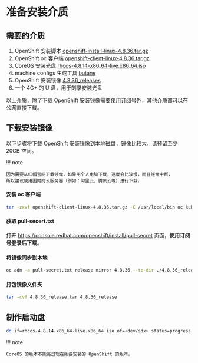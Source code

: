 # 准备安装介质

## 需要的介质

1. OpenShift 安装脚本 [openshift-install-linux-4.8.36.tar.gz](https://mirror.openshift.com/pub/openshift-v4/x86_64/clients/ocp/4.8.36/openshift-install-linux-4.8.36.tar.gz)
2. OpenShift oc 客户端 [openshift-client-linux-4.8.36.tar.gz](https://mirror.openshift.com/pub/openshift-v4/x86_64/clients/ocp/4.8.36/openshift-client-linux-4.8.36.tar.gz) 
3. CoreOS 安装光盘 [rhcos-4.8.14-x86_64-live.x86_64.iso](https://mirror.openshift.com/pub/openshift-v4/x86_64/dependencies/rhcos/4.8/latest/rhcos-4.8.14-x86_64-live.x86_64.iso)
4. machine configs 生成工具 [butane](https://mirror.openshift.com/pub/openshift-v4/x86_64/clients/butane/latest/butane)
5. OpenShift 安装镜像 [4.8.36_releases](#_3)
6. 一个 4G+ 的 U 盘，用于刻录安装光盘

以上介质，除了下载 OpenShift 安装镜像需要使用订阅号外，其他介质都可以在公网直接下载。

## 下载安装镜像

以下步骤将下载 OpenShift 安装镜像到本地磁盘，镜像比较大，请预留至少 20GB 空间。

!!! note
     
    因为需要从红帽官网下载镜像，如果用个人电脑下载，速度会比较慢，而且经常中断，
    所以建议使用国内的云服务器（例如：阿里云、腾讯云等）进行下载。

#### 安装 oc 客户端

```sh
tar -zxvf openshift-client-linux-4.8.36.tar.gz -C /usr/local/bin oc kubectl
```

#### 获取 pull-secert.txt

打开 https://console.redhat.com/openshift/install/pull-secret 页面，**使用订阅号登录后下载**。

#### 将镜像同步到本地

```sh
oc adm -a pull-secret.txt release mirror 4.8.36 --to-dir ./4.8.36_release
```

#### 打包镜像文件夹

```sh
tar -cvf 4.8.36_release.tar 4.8.36_release
```

## 制作启动盘

```sh
dd if=rhcos-4.8.14-x86_64-live.x86_64.iso of=<dev/sdx> status=progress
```

!!! note

    CoreOS 的版本不能高过现在所要安装的 OpenShift 的版本。

